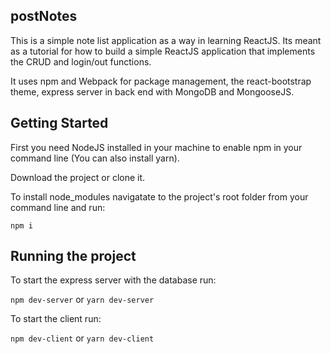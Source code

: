 ## postNotes

This is a simple note list application as a way in learning ReactJS. Its meant as a tutorial for how to build a simple ReactJS application that implements the CRUD and login/out functions.

It uses npm and Webpack for package management, the react-bootstrap theme, express server in back end with MongoDB and MongooseJS.

## Getting Started

First you need NodeJS installed in your machine to enable npm in your command line (You can also install yarn).

Download the project or clone it.

To install node_modules navigatate to the project's root folder from your command line and run: 

``` npm i ```

## Running the project

To start the express server with the database run:

``` npm dev-server ``` or
``` yarn dev-server ```

To start the client run:

``` npm dev-client ``` or
``` yarn dev-client ``` 

